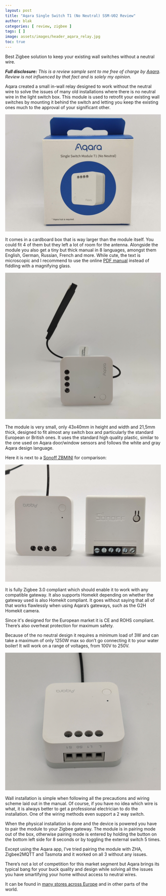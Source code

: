```yaml
---
layout: post
title: "Aqara Single Switch T1 (No Neutral) SSM-U02 Review"
author: blak
categories: [ review, zigbee ]
tags: [ ]
image: assets/images/header_aqara_relay.jpg
toc: true
---
```


Best Zigbee solution to keep your existing wall switches without a neutral wire.

_**Full disclosure:** This is a review sample sent to me free of charge by [Aqara](https://www.aqara.com/eu/home.html). Review is not influenced by that fact and is solely my opinion._

Aqara created a small in-wall relay designed to work without the neutral wire to solve the issues of many old installations where there is no neutral wire in the light switch box. This module is used to retrofit your existing wall switches by mounting it behind the switch and letting you keep the existing ones much to the approval of your significant other.

![Packaging](/assets/images/aqara_relay/package.jpg)

It comes in a cardboard box that is way larger than the module itself. You could fit 4 of them but they left a lot of room for the antenna. Alongside the module you also get a tiny but thick manual in 8 languages, amongst them English, German, Russian, French and more. While cute, the text is microscopic and I recommend to use the online [PDF manual](https://cdn.aqara.com/cdn/website/mainland/static/docs/Single-Switch-Module-T1-No-Neutral_Manuals.pdf) instead of fiddling with a magnifying glass.

![Module](/assets/images/aqara_relay/module.jpg)

The module is very small, only 43x40mm in height and width and 21,5mm thick, designed to fit almost any switch box and particularly the standard European or British ones. It uses the standard high quality plastic, similar to the one used on Aqara door/window sensors and follows the white and gray Aqara design language.

Here it is next to a [Sonoff ZBMINI](/sonoff-zbmini) for comparison:

![Module](/assets/images/aqara_relay/size-comparison.jpg)

It is fully Zigbee 3.0 compliant which should enable it to work with any compatible gateway. It also supports Homekit depending on whether the gateway used is also Homekit compliant. It goes without saying that all of that works flawlessly when using Aqara’s gateways, such as the G2H Homekit camera.

Since it's designed for the European market it is CE and ROHS compliant. There’s also overheat protection for maximum safety.

Because of the no neutral design it requires a minimum load of 3W and can take a maximum of only 1250W max so don’t go connecting it to your water boiler! It will work on a range of voltages, from 100V to 250V.

![Pinouts](/assets/images/aqara_relay/pinouts.jpg)

Wall installation is simple when following all the precautions and wiring scheme laid out in the manual. Of course, if you have no idea which wire is what, it is always better to get a professional electrician to do the installation. One of the wiring methods even support a 2 way switch.

When the physical installation is done and the device is powered you have to pair the module to your Zigbee gateway. The module is in pairing mode out of the box, otherwise pairing mode is entered by holding the button on the bottom left side for 8 seconds or by toggling the external switch 5 times. 

Except using the Aqara app, I’ve tried pairing the module with ZHA, Zigbee2MQTT and Tasmota and it worked on all 3 without any issues.

There’s not a lot of competition for this market segment but Aqara brings its typical bang for your buck quality and design while solving all the issues you have smartifying your home without access to neutral wires.

It can be found in [many stores across Europe](https://www.aqara.com/eu/where-to-buy.html?region=Europe&country=All) and in other parts of the world.

